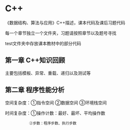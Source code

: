 # C++
《数据结构、算法与应用》C++描述，课本代码及课后习题代码

每一个章节独立一个文件夹，习题请按照章节以及题号寻找

test文件夹中存放课本教材中的部分代码

## 第一章 C++知识回顾
主要包括模板、异常、重载、递归以及测试等
## 第二章 程序性能分析
空间复杂度：①指令空间 ②数据空间 ③环境栈空间

时间复杂度：①操作计数：最好、最坏、平均操作数

			   ②步数：程序步数、执行步数